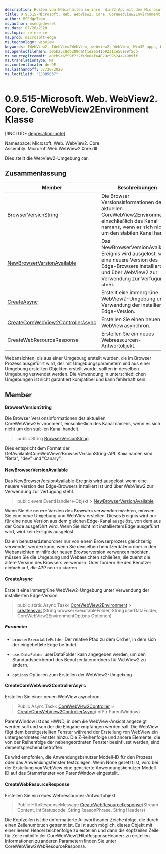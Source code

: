 ```yaml
---
description: Hosten von Webinhalten in ihrer Win32-App mit dem Microsoft Edge WebView2-Steuerelement
title: 0.9.515-Microsoft. Web. WebView2. Core. CoreWebView2Environment
author: MSEdgeTeam
ms.author: msedgedevrel
ms.date: 07/20/2020
ms.topic: reference
ms.prod: microsoft-edge
ms.technology: webview
keywords: IWebView2, IWebView2WebView, webview2, WebView, Win32-apps, Win32, Edge, ICoreWebView2, ICoreWebView2Controller, Browser-Steuerelement, Edge-HTML
ms.openlocfilehash: 305b25c8db209da4f1e2e54169231ce568e9f5cb
ms.sourcegitcommit: e0cb9e6f59f222fade6afa4829c59524a9a9b9ff
ms.translationtype: MT
ms.contentlocale: de-DE
ms.lasthandoff: 07/20/2020
ms.locfileid: "10885037"
---
```

# 0.9.515-Microsoft. Web. WebView2. Core. CoreWebView2Environment Klasse 

[!INCLUDE [deprecation-note](../../includes/deprecation-note.md)]

Namespace: Microsoft. Web. WebView2. Core \
Assembly: Microsoft.Web.WebView2.Core.dll

Dies stellt die WebView2-Umgebung dar.

## Zusammenfassung

 Member                        | Beschreibungen
--------------------------------|---------------------------------------------
[BrowserVersionString](#browserversionstring) | Die Browser Versionsinformationen des aktuellen CoreWebView2Environment, einschließlich des Kanal namens, wenn es sich nicht um den stabilen Kanal handelt.
[NewBrowserVersionAvailable](#newbrowserversionavailable) | Das NewBrowserVersionAvailable-Ereignis wird ausgelöst, wenn eine neuere Version des Edge-Browsers installiert ist und über WebView2 zur Verwendung zur Verfügung steht.
[CreateAsync](#createasync) | Erstellt eine immergrüne WebView2-Umgebung unter Verwendung der installierten Edge-Version.
[CreateCoreWebView2ControllerAsync](#createcorewebview2controllerasync) | Erstellen Sie einen neuen WebView asynchron.
[CreateWebResourceResponse](#createwebresourceresponse) | Erstellen Sie ein neues Webressourcen-Antwortobjekt.

Webansichten, die aus einer Umgebung erstellt wurden, die im Browser Prozess ausgeführt wird, der mit Umgebungsparametern und aus einer Umgebung erstellten Objekten erstellt wurde, sollten in derselben Umgebung verwendet werden. Die Verwendung in unterschiedlichen Umgebungen ist nicht garantiert kompatibel und kann fehlerhaft sein.

## Member

#### BrowserVersionString 

Die Browser Versionsinformationen des aktuellen CoreWebView2Environment, einschließlich des Kanal namens, wenn es sich nicht um den stabilen Kanal handelt.

> public String [BrowserVersionString](#browserversionstring)

Dies entspricht dem Format der GetAvailableCoreWebView2BrowserVersionString-API. Kanalnamen sind "Beta", "dev" und "Canary".

#### NewBrowserVersionAvailable 

Das NewBrowserVersionAvailable-Ereignis wird ausgelöst, wenn eine neuere Version des Edge-Browsers installiert ist und über WebView2 zur Verwendung zur Verfügung steht.

> public event EventHandler<-Objekt > [NewBrowserVersionAvailable](#newbrowserversionavailable)

Wenn Sie die neuere Version des Browsers verwenden möchten, müssen Sie eine neue Umgebung und WebView erstellen. Dieses Ereignis wird nur für eine neue Version aus dem gleichen Edge-Kanal ausgelöst, von dem aus der Code ausgeführt wird. Wenn Sie nicht mit installiertem Edge ausgeführt wird, wird kein Ereignis ausgelöst.

Da ein benutzerdatenordner nur von einem Browserprozess gleichzeitig verwendet werden kann, wenn Sie denselben benutzerdatenordner in den Webansichten mithilfe der neuen Browserversion verwenden möchten, müssen Sie die Umgebung und Webansichten schließen, die zuerst die ältere Version des Browsers verwenden. Oder fordern Sie den Benutzer einfach auf, die APP neu zu starten.

#### CreateAsync 

Erstellt eine immergrüne WebView2-Umgebung unter Verwendung der installierten Edge-Version.

> public static Async Task< [CoreWebView2Environment](microsoft-web-webview2-core-corewebview2environment.md)  >  [createasync](#createasync)(String browserExecutableFolder, String userDataFolder, CoreWebView2EnvironmentOptions Optionen)

##### Parameter
* `browserExecutableFolder` Der relative Pfad zu dem Ordner, in dem sich der eingebettete Edge befindet. 

* `userDataFolder` userDataFolder kann angegeben werden, um den Standardspeicherort des Benutzerdatenordners für WebView2 zu ändern. 

* `options` Optionen zum Erstellen der WebView2-Umgebung

#### CreateCoreWebView2ControllerAsync 

Erstellen Sie einen neuen WebView asynchron.

> Public Async Task< [CoreWebView2Controller](microsoft-web-webview2-core-corewebview2controller.md)  >  [CreateCoreWebView2ControllerAsync](#createcorewebview2controllerasync)(IntPtr ParentWindow)

ParentWindow ist das HWND, in dem die WebView-Ansicht angezeigt werden soll und von der die Eingabe empfangen werden soll. Die WebView fügt dem bereitgestellten Fenster während der Erstellung von WebView ein untergeordnetes Fenster hinzu. Die Z-Reihenfolge und andere Elemente, die von der Reihenfolge der nebengeordneten Fenster beeinflusst werden, sind dementsprechend betroffen.

Es wird empfohlen, die Anwendungsbenutzer Modell-ID für den Prozess oder das Anwendungsfenster festzulegen. Wenn None gesetzt ist, wird bei der Erstellung von WebView eine generierte Anwendungsbenutzer Modell-ID auf das Stammfenster von ParentWindow eingestellt.

#### CreateWebResourceResponse 

Erstellen Sie ein neues Webressourcen-Antwortobjekt.

> Public HttpResponseMessage [CreateWebResourceResponse](#createwebresourceresponse)(Stream Content, int Statuscode, String ReasonPhrase, String Headers)

Die Kopfzeilen ist die unformatierte Antwortheader Zeichenfolge, die durch einen Zeilenumbruch getrennt ist. Es ist auch möglich, dieses Objekt mit einer leeren Headerzeichenfolge zu erstellen und dann die Kopfzeilen Zeile für Zeile mithilfe der CoreWebView2HttpResponseHeaders zu erstellen. Informationen zu anderen Parametern finden Sie unter CoreWebView2WebResourceResponse.

